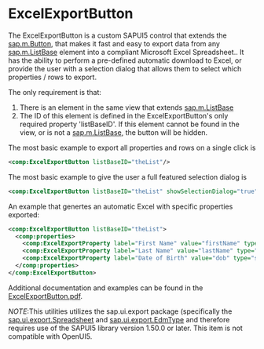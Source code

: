 # ExcelExportButton
The ExcelExportButton is a custom SAPUI5 control that extends the [sap.m.Button](https://sapui5.hana.ondemand.com/#/api/sap.m.Button), that makes it fast and easy to export data
from any [sap.m.ListBase](https://sapui5.hana.ondemand.com/#/api/sap.m.ListBase) element into a compliant Microsoft Excel Spreadsheet.. It has the ability to perform a pre-defined
automatic download to Excel, or provide the user with a selection dialog that allows them to select which properties / rows to export.

The only requirement is that:
1. There is an element in the same view that extends [sap.m.ListBase](https://sapui5.hana.ondemand.com/#/api/sap.m.ListBase)
2. The ID of this element is defined in the ExcelExportButton's only required property 'listBaseID'. 
   If this element cannot be found in the view, or is not a [sap.m.ListBase](https://sapui5.hana.ondemand.com/#/api/sap.m.ListBase), the button will be hidden.
   
The most basic example to export all properties and rows on a single click is

```XML
<comp:ExcelExportButton listBaseID="theList"/>
```

The most basic example to give the user a full featured selection dialog is

```XML
<comp:ExcelExportButton listBaseID="theList" showSelectionDialog="true"/>
```

An example that genertes an automatic Excel with specific properties exported:

```XML
<comp:ExcelExportButton listBaseID="theList">
  <comp:properties>
    <comp:ExcelExportProperty label="First Name" value="firstName" type="sap.ui.export.EdmType.String"/>
    <comp:ExcelExportProperty label="Last Name" value="lastName" type="sap.ui.export.EdmType.String"/>
    <comp:ExcelExportProperty label="Date of Birth" value="dob" type="sap.ui.export.EdmType.String"/>
  </comp:properties>
</comp:ExcelExportButton>
```
    
Additional documentation and examples can be found in the [ExcelExportButton.pdf](https://github.com/tommycole6/ExcelExportButton/blob/main/Excel%20Export%20Button.pdf).

*NOTE*:This utilities utilizes the sap.ui.export package (specifically the [sap.ui.export.Spreadsheet](https://sapui5.hana.ondemand.com/#/api/sap.ui.export.Spreadsheet) and [sap.ui.export.EdmType](https://sapui5.hana.ondemand.com/#/api/sap.ui.export.EdmType) and therefore requires use of the SAPUI5 library version 1.50.0 or later. This item is not compatible with OpenUI5.
